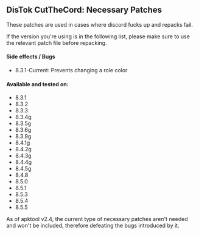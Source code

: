 ## DisTok CutTheCord: Necessary Patches

These patches are used in cases where discord fucks up and repacks fail.

If the version you're using is in the following list, please make sure to use the relevant patch file before repacking.

#### Side effects / Bugs
- 8.3.1-Current: Prevents changing a role color

#### Available and tested on:
- 8.3.1
- 8.3.2
- 8.3.3
- 8.3.4g
- 8.3.5g
- 8.3.6g
- 8.3.9g
- 8.4.1g
- 8.4.2g
- 8.4.3g
- 8.4.4g
- 8.4.5g
- 8.4.8
- 8.5.0
- 8.5.1
- 8.5.3
- 8.5.4
- 8.5.5

As of apktool v2.4, the current type of necessary patches aren't needed and won't be included, therefore defeating the bugs introduced by it.

